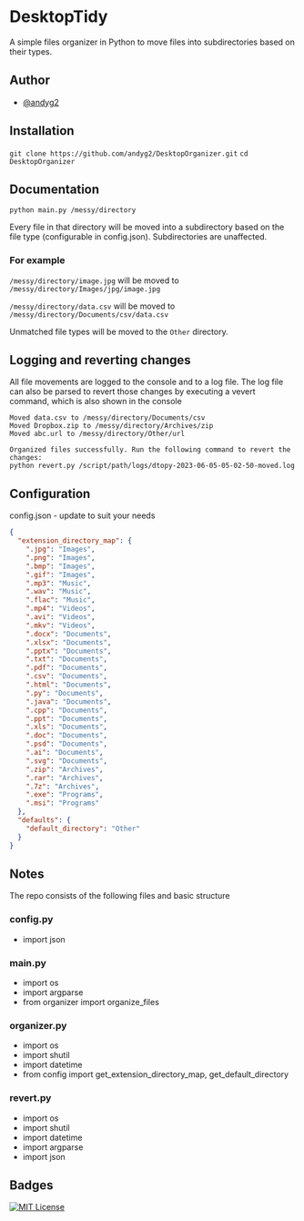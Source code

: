 # DesktopTidy

A simple files organizer in Python to move files into subdirectories based on their types.

## Author

- [@andyg2](https://www.github.com/andyg2)

## Installation

`git clone https://github.com/andyg2/DesktopOrganizer.git`
`cd DesktopOrganizer`

## Documentation

`python main.py /messy/directory`

Every file in that directory will be moved into a subdirectory based on the file type (configurable in config.json).
Subdirectories are unaffected.

### For example

`/messy/directory/image.jpg` will be moved to `/messy/directory/Images/jpg/image.jpg`

`/messy/directory/data.csv` will be moved to `/messy/directory/Documents/csv/data.csv`

Unmatched file types will be moved to the `Other` directory.

## Logging and reverting changes

All file movements are logged to the console and to a log file. The log file can also be parsed to revert those changes by executing a vevert command, which is also shown in the console

```console
Moved data.csv to /messy/directory/Documents/csv
Moved Dropbox.zip to /messy/directory/Archives/zip
Moved abc.url to /messy/directory/Other/url

Organized files successfully. Run the following command to revert the changes:
python revert.py /script/path/logs/dtopy-2023-06-05-05-02-50-moved.log
```

## Configuration

config.json - update to suit your needs

```json
{
  "extension_directory_map": {
    ".jpg": "Images",
    ".png": "Images",
    ".bmp": "Images",
    ".gif": "Images",
    ".mp3": "Music",
    ".wav": "Music",
    ".flac": "Music",
    ".mp4": "Videos",
    ".avi": "Videos",
    ".mkv": "Videos",
    ".docx": "Documents",
    ".xlsx": "Documents",
    ".pptx": "Documents",
    ".txt": "Documents",
    ".pdf": "Documents",
    ".csv": "Documents",
    ".html": "Documents",
    ".py": "Documents",
    ".java": "Documents",
    ".cpp": "Documents",
    ".ppt": "Documents",
    ".xls": "Documents",
    ".doc": "Documents",
    ".psd": "Documents",
    ".ai": "Documents",
    ".svg": "Documents",
    ".zip": "Archives",
    ".rar": "Archives",
    ".7z": "Archives",
    ".exe": "Programs",
    ".msi": "Programs"
  },
  "defaults": {
    "default_directory": "Other"
  }
}
```

## Notes

The repo consists of the following files and basic structure

### config.py

- import json

### main.py

- import os
- import argparse
- from organizer import organize_files

### organizer.py

- import os
- import shutil
- import datetime
- from config import get_extension_directory_map, get_default_directory

### revert.py

- import os
- import shutil
- import datetime
- import argparse
- import json

## Badges

[![MIT License](https://img.shields.io/badge/License-MIT-green.svg)](https://choosealicense.com/licenses/mit/)
